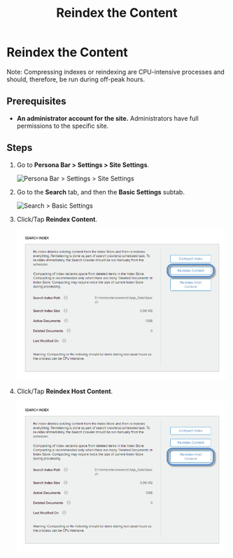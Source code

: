 ﻿---
uid: reindex-content
locale: en
title: Reindex the Content
dnnversion: 09.02.00
related-topics: compress-indexes
---

# Reindex the Content

Note: Compressing indexes or reindexing are CPU-intensive processes and should, therefore, be run during off-peak hours.

## Prerequisites

*   **An administrator account for the site.** Administrators have full permissions to the specific site.

## Steps

1.  Go to **Persona Bar \> Settings \> Site Settings**.
    
    ![Persona Bar > Settings > Site Settings](/images/scr-pbar-host-Settings-E91.png)
    
2.  Go to the **Search** tab, and then the **Basic Settings** subtab.
    
    ![Search > Basic Settings](/images/scr-pbtabs-host-Settings-SiteSettings-Search-BasicSettings-E90.png)
    
3.  Click/Tap **Reindex Content**.
    
      
    
    ![](/images/scr-SiteSettings-Search-BasicSettings-index-reindex-content-E90.png)
    
      
    
4.  Click/Tap **Reindex Host Content**.
    
      
    
    ![](/images/scr-SiteSettings-Search-BasicSettings-index-reindex-host-content-E90.png)
